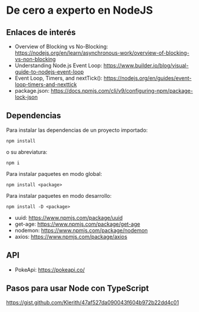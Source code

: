 # De cero a experto en NodeJS

## Enlaces de interés

- Overview of Blocking vs No-Blocking: https://nodejs.org/en/learn/asynchronous-work/overview-of-blocking-vs-non-blocking
- Understanding Node.js Event Loop: https://www.builder.io/blog/visual-guide-to-nodejs-event-loop
- Event Loop, Timers, and nextTick(): https://nodejs.org/en/guides/event-loop-timers-and-nexttick
- package.json: https://docs.npmjs.com/cli/v9/configuring-npm/package-lock-json

## Dependencias

Para instalar las dependencias de un proyecto importado:
```
npm install
```
o su abreviatura:
```
npm i
```
Para instalar paquetes en modo global:
```
npm install <package>
```
Para instalar paquetes en modo desarrollo:
```
npm install -D <package>
```


- uuid: https://www.npmjs.com/package/uuid
- get-age: https://www.npmjs.com/package/get-age
- nodemon: https://www.npmjs.com/package/nodemon
- axios: https://www.npmjs.com/package/axios

## API

- PokeApi: https://pokeapi.co/

## Pasos para usar Node con TypeScript

https://gist.github.com/Klerith/47af527da090043f604b972b22dd4c01